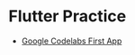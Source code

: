 # Flutter Practice

- [Google Codelabs First App](https://github.com/donggov/flutter-practice/tree/master/first_flutter_app)
